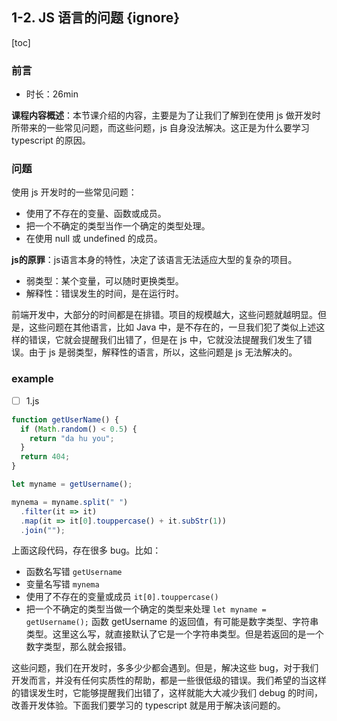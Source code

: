 ## 1-2. JS 语言的问题 {ignore}

[toc]

### 前言

- 时长：26min

**课程内容概述**：本节课介绍的内容，主要是为了让我们了解到在使用 js 做开发时所带来的一些常见问题，而这些问题，js 自身没法解决。这正是为什么要学习 typescript 的原因。

### 问题

使用 js 开发时的一些常见问题：
- 使用了不存在的变量、函数或成员。
- 把一个不确定的类型当作一个确定的类型处理。
- 在使用 null 或 undefined 的成员。

**js的原罪**：js语言本身的特性，决定了该语言无法适应大型的复杂的项目。
- 弱类型：某个变量，可以随时更换类型。
- 解释性：错误发生的时间，是在运行时。

前端开发中，大部分的时间都是在排错。项目的规模越大，这些问题就越明显。但是，这些问题在其他语言，比如 Java 中，是不存在的，一旦我们犯了类似上述这样的错误，它就会提醒我们出错了，但是在 js 中，它就没法提醒我们发生了错误。由于 js 是弱类型，解释性的语言，所以，这些问题是 js 无法解决的。

### example

- [ ] 1.js

```js
function getUserName() {
  if (Math.random() < 0.5) {
    return "da hu you";
  }
  return 404;
}

let myname = getUsername();

mynema = myname.split(" ")
  .filter(it => it)
  .map(it => it[0].touppercase() + it.subStr(1))
  .join("");
```

上面这段代码，存在很多 bug。比如：
- 函数名写错 `getUsername`
- 变量名写错 `mynema`
- 使用了不存在的变量或成员 `it[0].touppercase()`
- 把一个不确定的类型当做一个确定的类型来处理 `let myname = getUsername();`
  函数 getUsername 的返回值，有可能是数字类型、字符串类型。这里这么写，就直接默认了它是一个字符串类型。但是若返回的是一个数字类型，那么就会报错。

这些问题，我们在开发时，多多少少都会遇到。但是，解决这些 bug，对于我们开发而言，并没有任何实质性的帮助，都是一些很低级的错误。我们希望的当这样的错误发生时，它能够提醒我们出错了，这样就能大大减少我们 debug 的时间，改善开发体验。下面我们要学习的 typescript 就是用于解决该问题的。